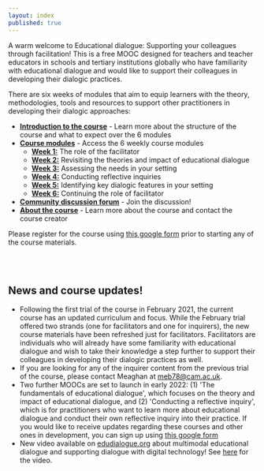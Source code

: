 ```yaml
---
layout: index
published: true
---
```


A warm welcome to Educational dialogue: Supporting your colleagues through facilitation! This is a free MOOC designed for teachers and teacher educators in schools and tertiary institutions globally who have familiarity with educational dialogue and would like to support their colleagues in developing their dialogic practices.

There are six weeks of modules that aim to equip learners with the theory, methodologies, tools and resources to support other practitioners in developing their dialogic approaches:
* **[Introduction to the course](https://mbrugha.github.io/course-in-a-box/modules/introduction/introduction/)** - Learn more about the structure of the course and what to expect over the 6 modules
* **[Course modules](https://mbrugha.github.io/course-in-a-box/modules/the%20course%20modules/wk-1/)** -  Access the 6 weekly course modules
  * **[Week 1:](https://mbrugha.github.io/course-in-a-box/modules/the%20course%20modules/wk-1/)** The role of the facilitator
  * **[Week 2:](https://mbrugha.github.io/course-in-a-box/modules/the%20course%20modules/wk-2/)** Revisiting the theories and impact of educational dialogue
  * **[Week 3:](https://mbrugha.github.io/course-in-a-box/modules/the%20course%20modules/wk-3/)** Assessing the needs in your setting
  * **[Week 4:](https://mbrugha.github.io/course-in-a-box/modules/the%20course%20modules/wk-4/)** Conducting reflective inquiries
  * **[Week 5:](https://mbrugha.github.io/course-in-a-box/modules/the%20course%20modules/wk-5/)** Identifying key dialogic features in your setting
  * **[Week 6:](https://mbrugha.github.io/course-in-a-box/modules/the%20course%20modules/wk-6/)** Continuing the role of facilitator
* **[Community discussion forum](https://www.edudialogue.org/forum/mooc-self-paced/)** - Join the discussion!
* **[About the course](https://mbrugha.github.io/course-in-a-box/about/)** - Learn more about the course and contact the course creator  

Please register for the course using [this google form](https://docs.google.com/forms/d/e/1FAIpQLSdVGqzG-GIDHSu8U08oDWFrMHdD8bd1ignlVQ5tUBtrw8dpPw/viewform?usp=sf_link) prior to starting any of the course materials.

<br/><br/>
## News and course updates!

* Following the first trial of the course in February 2021, the current course has an updated curriculum and focus. While the February trial offered two strands (one for facilitators and one for inquirers), the new course materials have been refreshed just for facilitators. Facilitators are individuals who will already have some familiarity with educational dialogue and wish to take their knowledge a step further to support their colleagues in developing their dialogic practices as well.
* If you are looking for any of the inquirer content from the previous trial of the course, please contact Meaghan at meb78@cam.ac.uk.
* Two further MOOCs are set to launch in early 2022: (1) 'The fundamentals of educational dialogue', which focuses on the theory and impact of educational dialogue, and (2) 'Conducting a reflective inquiry', which is for practitioners who want to learn more about educational dialogue and conduct their own reflective inquiry into their practice. If you would like to receive updates regarding these courses and other ones in development, you can sign up using [this google form](https://forms.gle/qR1tGTAwXJDwkecV8) 
* New video available on [edudialogue.org](edudialogue.org) about multimodal educational dialogue and supporting dialogue with digital technology! See [here](https://www.edudialogue.org/resources/multimodal-educational-dialogue/) for the video.
